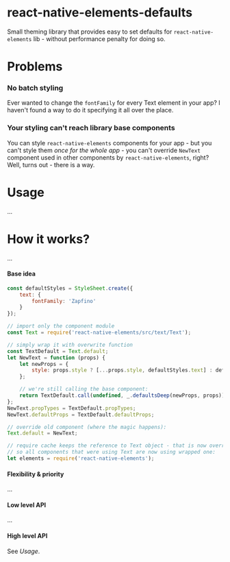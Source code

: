 react-native-elements-defaults
==============================

Small theming library that provides easy to set defaults for `react-native-elements` lib - without performance penalty for doing so.

# Problems

### No batch styling

Ever wanted to change the `fontFamily` for every Text element in your app? I haven't found a way to do it specifying it all over the place.

### Your styling can't reach library base components

You can style `react-native-elements` components for your app - but you can't style them *once for the whole app* - you can't override `NewText` component used in other components by `react-native-elements`, right? Well, turns out - there is a way.

# Usage

...

# How it works?

...

#### Base idea

```javascript
const defaultStyles = StyleSheet.create({
    text: {
        fontFamily: 'Zapfino'
    }
});

// import only the component module
const Text = require('react-native-elements/src/text/Text');

// simply wrap it with overwrite function
const TextDefault = Text.default;
let NewText = function (props) {
    let newProps = {
        style: props.style ? [...props.style, defaultStyles.text] : defaultStyles.text,
    };

    // we're still calling the base component:
    return TextDefault.call(undefined, _.defaultsDeep(newProps, props));
};
NewText.propTypes = TextDefault.propTypes;
NewText.defaultProps = TextDefault.defaultProps;

// override old component (where the magic happens):
Text.default = NewText;

// require cache keeps the reference to Text object - that is now overriden,
// so all components that were using Text are now using wrapped one:
let elements = require('react-native-elements');
```

#### Flexibility & priority

...

#### Low level API

...

#### High level API

See _Usage_.
